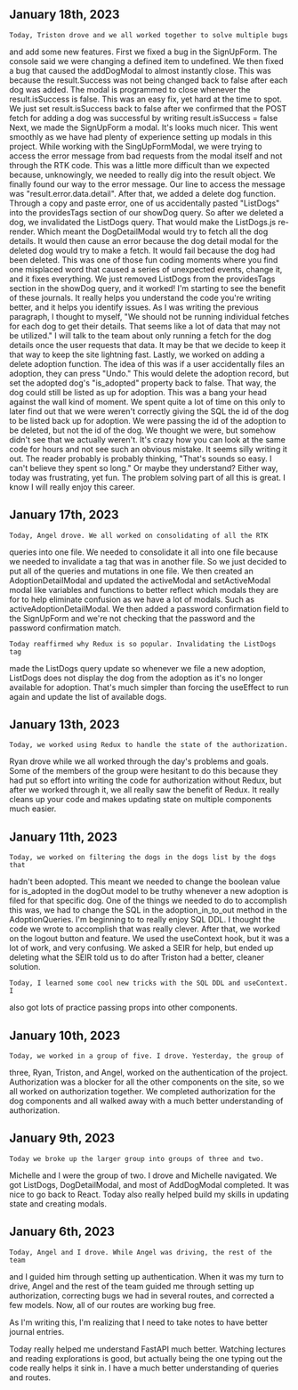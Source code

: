 ## January 18th, 2023
    Today, Triston drove and we all worked together to solve multiple bugs
and add some new features. First we fixed a bug in the SignUpForm. The
console said we were changing a defined item to undefined.
    We then fixed a bug that caused the addDogModal to almost instantly
close. This was because the result.Success was not being changed back to
false after each dog was added. The modal is programmed to close whenever
the result.isSuccess is false. This was an easy fix, yet hard at the time to
spot. We just set result.isSuccess back to false after we confirmed that the
POST fetch for adding a dog was successful by writing result.isSuccess = false
    Next, we made the SignUpForm a modal. It's looks much nicer. This went
smoothly as we have had plenty of experience setting up modals in this
project.
    While working with the SingUpFormModal, we were trying to access the
error message from bad requests from the modal itself and not through the
RTK code. This was a little more difficult than we expected because,
unknowingly, we needed to really dig into the result object. We finally
found our way to the error message. Our line to access the message was
"result.error.data.detail".
    After that, we added a delete dog function. Through a copy and paste
error, one of us accidentally pasted "ListDogs" into the providesTags
section of our showDog query. So after we deleted a dog, we invalidated the
ListDogs query. That would make the ListDogs.js re-render. Which meant the
DogDetailModal would try to fetch all the dog details. It would then cause
an error because the dog detail modal for the deleted dog would try to make
a fetch. It would fail because the dog had been deleted. This was one of
those fun coding moments where you find one misplaced word that caused a
series of unexpected events, change it, and it fixes everything. We just
removed ListDogs from the providesTags section in the showDog query, and it
worked!
    I'm starting to see the benefit of these journals. It really helps you
understand the code you're writing better, and it helps you identify issues.
As I was writing the previous paragraph, I thought to myself, "We should not
be running individual fetches for each dog to get their details. That seems
like a lot of data that may not be utilized." I will talk to the team about
only running a fetch for the dog details once the user requests that data.
It may be that we decide to keep it that way to keep the site lightning fast.
    Lastly, we worked on adding a delete adoption function. The idea of this
was if a user accidentally files an adoption, they can press "Undo." This
would delete the adoption record, but set the adopted dog's "is_adopted"
property back to false. That way, the dog could still be listed as up for
adoption. This was a bang your head against the wall kind of moment. We
spent quite a lot of time on this only to later find out that we were
weren't correctly giving the SQL the id of the dog to be listed back up
for adoption. We were passing the id of the adoption to be deleted, but not
the id of the dog. We thought we were, but somehow didn't see that we
actually weren't.
    It's crazy how you can look at the same code for hours and not see such
an obvious mistake. It seems silly writing it out. The reader probably is
probably thinking, "That's sounds so easy. I can't believe they spent so
long." Or maybe they understand? Either way, today was frustrating, yet fun.
The problem solving part of all this is great. I know I will really enjoy
this career.


## January 17th, 2023
    Today, Angel drove. We all worked on consolidating of all the RTK
queries into one file. We needed to consolidate it all into one file because
we needed to invalidate a tag that was in another file. So we just decided
to put all of the queries and mutations in one file. We then created an
AdoptionDetailModal and updated the activeModal and setActiveModal modal
like variables and functions to better reflect which modals they are for to
help eliminate confusion as we have a lot of modals. Such as
activeAdoptionDetailModal. We then added a password confirmation field to
the SignUpForm and we're not checking that the password and the password
confirmation match.

    Today reaffirmed why Redux is so popular. Invalidating the ListDogs tag
made the ListDogs query update so whenever we file a new adoption, ListDogs
does not display the dog from the adoption as it's no longer available for
adoption. That's much simpler than forcing the useEffect to run again and
update the list of available dogs.


## January 13th, 2023
    Today, we worked using Redux to handle the state of the authorization.
Ryan drove while we all worked through the day's problems and goals. Some of
the members of the group were hesitant to do this because they had put so
effort into writing the code for authorization without Redux, but after we
worked through it, we all really saw the benefit of Redux. It really cleans
up your code and makes updating state on multiple components much easier.


## January 11th, 2023
    Today, we worked on filtering the dogs in the dogs list by the dogs that
hadn't been adopted. This meant we needed to change the boolean value for
is_adopted in the dogOut model to be truthy whenever a new adoption is filed
for that specific dog. One of the things we needed to do to accomplish this
was, we had to change the SQL in the adoption_in_to_out method in the
AdoptionQueries. I'm beginning to to really enjoy SQL DDL. I thought the
code we wrote to accomplish that was really clever. After that, we worked on
the logout button and feature. We used the useContext hook, but it was a lot
of work, and very confusing. We asked a SEIR for help, but ended up deleting
what the SEIR told us to do after Triston had a better, cleaner solution.

    Today, I learned some cool new tricks with the SQL DDL and useContext. I
also got lots of practice passing props into other components.


## January 10th, 2023
    Today, we worked in a group of five. I drove. Yesterday, the group of
three, Ryan, Triston, and Angel, worked on the authentication of the
project. Authorization was a blocker for all the other components on the
site, so we all worked on authorization together. We completed authorization
for the dog components and all walked away with a much better understanding of
authorization.


## January 9th, 2023
    Today we broke up the larger group into groups of three and two.
Michelle and I were the group of two. I drove and Michelle navigated. We
got ListDogs, DogDetailModal, and most of AddDogModal completed. It was
nice to go back to React. Today also really helped build my skills in
updating state and creating modals.


## January 6th, 2023

    Today, Angel and I drove. While Angel was driving, the rest of the team
and I guided him through setting up authentication. When it was my turn to
drive, Angel and the rest of the team guided me through setting up authorization,
correcting bugs we had in several routes, and corrected a few models. Now,
all of our routes are working bug free.

As I'm writing this, I'm realizing that I need to take notes to have better
journal entries.

Today really helped me understand FastAPI much better. Watching lectures and
reading explorations is good, but actually being the one typing out the code
really helps it sink in. I have a much better understanding of queries and
routes.